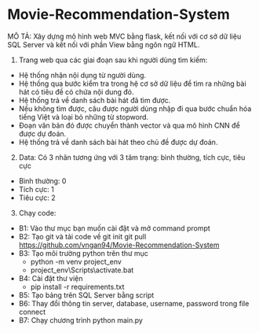 # Movie-Recommendation-System
MÔ TẢ:
Xây dựng mô hình web MVC bằng flask, kết nối với cơ sở dữ liệu SQL Server và kết nối với phần View bằng ngôn ngữ HTML.
1. Trang web qua các giai đoạn sau khi người dùng tìm kiếm:
  - Hệ thống nhận nội dụng từ người dùng.
  - Hệ thống qua bước kiểm tra trong hệ cơ sở dữ liệu để tìm ra những bài hát có tiêu đề có chứa nội dung đó.
  - Hệ thống trả về danh sách bài hát đã tìm được.
  - Nếu không tìm được, câu được người dùng nhập đi qua bước chuẩn hóa tiếng Việt và loại bỏ những từ stopword.
  - Đoạn văn bản đó được chuyển thành vector và qua mô hình CNN để được dự đoán.
  - Hệ thống trả về danh sách bài hát theo chủ đề được dự đoán.
2. Data:
 Có 3 nhãn tương ứng với 3 tâm trạng: bình thường, tích cực, tiêu cực
  - Bình thường: 0
  - Tích cực: 1
  - Tiêu cực: 2
 3. Chạy code:
 - B1: Vào thư mục bạn muốn cài đặt và mở command prompt 
 - B2: Tạo git và tải code về 
  git init
  git pull https://github.com/vngan94/Movie-Recommendation-System
 - B3: Tạo môi trường python trên thư mục
   + python -m venv project_env
   + project_env\Scripts\activate.bat
 - B4: Cài đặt thư viện 
   + pip install -r requirements.txt
 - B5: Tạo bảng trên SQL Server bằng script
 - B6: Thay đổi thông tin server, database, username, password trong file connect 
 - B7: Chạy chương trình 
  python main.py
 
